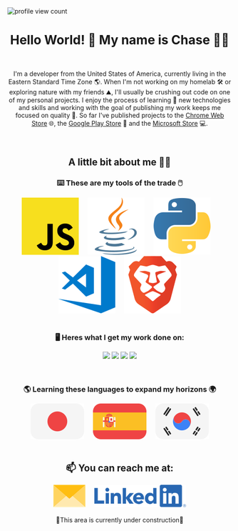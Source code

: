 <span>
  <img src="https://komarev.com/ghpvc/?username=cdmanning16" alt="profile view count">
</span>


<h1 align='center'>
  Hello World! 👋 My name is Chase 👨‍💻
</h1>
<br>
<p align='center'>
I'm a developer from the United States of America, currently living in the Eastern Standard Time Zone 🌎. When I'm not working on my homelab 🛠️ or exploring nature with my friends ⛰️, I'll usually be crushing out code on one of my personal projects. I enjoy the     process of learning 🤔 new technologies and skills and working with the goal of publishing my work keeps me focused on quality 🎯. So far I've published projects to the <a href="https://chromewebstore.google.com/">Chrome Web Store</a> 🌐, the <a href="https://play.google.com/store/games">Google Play Store</a> 📱 and the <a href="https://apps.microsoft.com/home">Microsoft Store</a> 💻.
</p>


<br>


<h2 align='center'>
  A little bit about me 🙋‍♂️ 
</h2>


<h3 align='center'>
  ⌨️ These are my tools of the trade 🖱️
</h3>
<div>
  <span>
    <div align="center">
      <a href="https://developer.mozilla.org/en-US/docs/Web/JavaScript" ><img src="assets/javascript-icon.svg" alt="Javascript" title="Javascript"></a>
      &nbsp;&nbsp;&nbsp;
      <a href="https://www.java.com/en/"><img src="assets/java-icon.svg" alt="Java" title="Java"></a>
      &nbsp;&nbsp;&nbsp;
      <a href="https://www.python.org/"><img src="assets/python-icon.svg" alt="Python" title="Python"></a>
      &nbsp;&nbsp;&nbsp;
      <a href="https://code.visualstudio.com/"><img src="assets/visualstudio_code-icon.svg" alt="Visual Studio Code" title="Visual Studio Code"></a>
      &nbsp;&nbsp;&nbsp;
      <a href="https://brave.com/"><img src="assets/brave-icon.svg" alt="Brave Browser" title="Brave Browser"></a>
  </span>
</div>

  
<br>


<h3 align='center'>
  🖥️ Heres what I get my work done on:
</h3>
<div>  
  <p align='center'>
    <img src="https://img.shields.io/badge/windows-%2308a1f7.svg?&style=for-the-badge&logo=windows&logoColor=white" />
    <img src="https://img.shields.io/badge/AMD-Ryzen%209%207950X3D-%23bd0000.svg?&style=for-the-badge&logo=amd&logoColor=white" />
    <img src="https://img.shields.io/badge/RAM-32GB%20DDR5-%230071C5.svg?&style=for-the-badge&logoColor=white" />
    <img src="https://img.shields.io/badge/AMD-%20RX%207900%20XTX-%23bd0000.svg?style=for-the-badge&logo=amd&logoColor=white" />
    </p>
</div>  


<br>


<h3 align='center'>
  🌎 Learning these languages to expand my horizons 🌍
</h3 align='center'>
<div>
  <span >
    <div align="center">
      <a href="https://www.duolingo.com/profile/cdmann0288" ><img src="assets/japanFlag.svg" alt="Japanese Flag" title="Japanese"></a>
      &nbsp;&nbsp;&nbsp;
      <a href="https://www.duolingo.com/profile/cdmann0288"><img src="assets/spanishFlag.svg" alt="Spanish Flag" title="Spanish"></a>
      &nbsp;&nbsp;&nbsp;
      <a href="https://www.duolingo.com/profile/cdmann0288"><img src="assets/koreanFlag.svg" alt="Korean Flag" title="Korean"></a>
    </div>
  </span>
</div>


<br>


<h2 align='center'>
📫 You can reach me at: 
</h2>
<span >
  <div align="center">
    <a href="mailto:cdmanning.developer@proton.me" ><img src="assets/envelope.png" alt="Click Here to Email" title="Email"></a>
    &nbsp;&nbsp;&nbsp;
    <a href="https://www.linkedin.com/in/chasedmanning/"><img height="50" src="/assets/linkdin.png" alt="Linkdin" title="Linkdin"></a>
  </div>
</span>

<br>

<div align="center">🚧This area is currently under construction🚧</div>

<!--
##  Here are the programming languages I specialize in
[![Python Language](https://img.shields.io/badge/Python-4B8BBE?style=for-the-badge&logo=python&logoColor=FFE873)](https://www.python.org/)
##  Here are some languages I'm learning 🌍
[![japanese flag](assets/japanFlag.svg)](https://www.duolingo.com/profile/cdmann0288 "Japanese")
&nbsp;&nbsp;&nbsp;
[![spanish flag](assets/spanishFlag.svg)](https://www.duolingo.com/profile/cdmann0288 "Spanish")
&nbsp;&nbsp;&nbsp;
[![korean flag](assets/koreanFlag.svg)](https://www.duolingo.com/profile/cdmann0288 "Korean")
##  Keeping my skill sharp with Leetcode 🧩
-->

